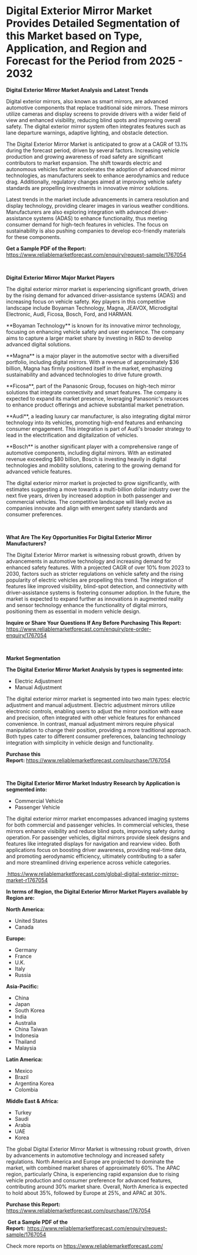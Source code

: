 <p><h1>Digital Exterior Mirror Market Provides Detailed Segmentation of this Market based on Type, Application, and Region and Forecast for the Period from 2025 - 2032</h1></p><p><strong>Digital Exterior Mirror Market Analysis and Latest Trends</strong></p>
<p><p>Digital exterior mirrors, also known as smart mirrors, are advanced automotive components that replace traditional side mirrors. These mirrors utilize cameras and display screens to provide drivers with a wider field of view and enhanced visibility, reducing blind spots and improving overall safety. The digital exterior mirror system often integrates features such as lane departure warnings, adaptive lighting, and obstacle detection.</p><p>The Digital Exterior Mirror Market is anticipated to grow at a CAGR of 13.1% during the forecast period, driven by several factors. Increasing vehicle production and growing awareness of road safety are significant contributors to market expansion. The shift towards electric and autonomous vehicles further accelerates the adoption of advanced mirror technologies, as manufacturers seek to enhance aerodynamics and reduce drag. Additionally, regulatory changes aimed at improving vehicle safety standards are propelling investments in innovative mirror solutions.</p><p>Latest trends in the market include advancements in camera resolution and display technology, providing clearer images in various weather conditions. Manufacturers are also exploring integration with advanced driver-assistance systems (ADAS) to enhance functionality, thus meeting consumer demand for high-tech features in vehicles. The focus on sustainability is also pushing companies to develop eco-friendly materials for these components.</p></p>
<p><strong>Get a Sample PDF of the Report:&nbsp;</strong> <a href="https://www.reliablemarketforecast.com/enquiry/request-sample/1767054?utm_campaign=3175&utm_medium=2&utm_source=Github&utm_content=ia&utm_term=31032025&utm_id=digital-exterior-mirror">https://www.reliablemarketforecast.com/enquiry/request-sample/1767054</a></p>
<p>&nbsp;</p>
<p><strong>Digital Exterior Mirror Major Market Players</strong></p>
<p><p>The digital exterior mirror market is experiencing significant growth, driven by the rising demand for advanced driver-assistance systems (ADAS) and increasing focus on vehicle safety. Key players in this competitive landscape include Boyaman Technology, Magna, JEAVOX, Microdigital Electronic, Audi, Ficosa, Bosch, Ford, and HARMAN.</p><p>**Boyaman Technology** is known for its innovative mirror technology, focusing on enhancing vehicle safety and user experience. The company aims to capture a larger market share by investing in R&D to develop advanced digital solutions.</p><p>**Magna** is a major player in the automotive sector with a diversified portfolio, including digital mirrors. With a revenue of approximately $36 billion, Magna has firmly positioned itself in the market, emphasizing sustainability and advanced technologies to drive future growth.</p><p>**Ficosa**, part of the Panasonic Group, focuses on high-tech mirror solutions that integrate connectivity and smart features. The company is expected to expand its market presence, leveraging Panasonic's resources to enhance product offerings and achieve substantial market penetration.</p><p>**Audi**, a leading luxury car manufacturer, is also integrating digital mirror technology into its vehicles, promoting high-end features and enhancing consumer engagement. This integration is part of Audi's broader strategy to lead in the electrification and digitalization of vehicles.</p><p>**Bosch** is another significant player with a comprehensive range of automotive components, including digital mirrors. With an estimated revenue exceeding $80 billion, Bosch is investing heavily in digital technologies and mobility solutions, catering to the growing demand for advanced vehicle features.</p><p>The digital exterior mirror market is projected to grow significantly, with estimates suggesting a move towards a multi-billion dollar industry over the next five years, driven by increased adoption in both passenger and commercial vehicles. The competitive landscape will likely evolve as companies innovate and align with emergent safety standards and consumer preferences.</p></p>
<p>&nbsp;</p>
<p><strong>What Are The Key Opportunities For Digital Exterior Mirror Manufacturers?</strong></p>
<p><p>The Digital Exterior Mirror market is witnessing robust growth, driven by advancements in automotive technology and increasing demand for enhanced safety features. With a projected CAGR of over 10% from 2023 to 2030, factors such as stricter regulations on vehicle safety and the rising popularity of electric vehicles are propelling this trend. The integration of features like improved visibility, blind-spot detection, and connectivity with driver-assistance systems is fostering consumer adoption. In the future, the market is expected to expand further as innovations in augmented reality and sensor technology enhance the functionality of digital mirrors, positioning them as essential in modern vehicle design.</p></p>
<p><strong>Inquire or Share Your Questions If Any Before Purchasing This Report:</strong> <a href="https://www.reliablemarketforecast.com/enquiry/pre-order-enquiry/1767054?utm_campaign=3175&utm_medium=2&utm_source=Github&utm_content=ia&utm_term=31032025&utm_id=digital-exterior-mirror">https://www.reliablemarketforecast.com/enquiry/pre-order-enquiry/1767054</a></p>
<p>&nbsp;</p>
<p><strong>Market Segmentation</strong></p>
<p><strong>The Digital Exterior Mirror Market Analysis by types is segmented into:</strong></p>
<p><ul><li>Electric Adjustment</li><li>Manual Adjustment</li></ul></p>
<p><p>The digital exterior mirror market is segmented into two main types: electric adjustment and manual adjustment. Electric adjustment mirrors utilize electronic controls, enabling users to adjust the mirror position with ease and precision, often integrated with other vehicle features for enhanced convenience. In contrast, manual adjustment mirrors require physical manipulation to change their position, providing a more traditional approach. Both types cater to different consumer preferences, balancing technology integration with simplicity in vehicle design and functionality.</p></p>
<p><strong>Purchase this Report:&nbsp;</strong><a href="https://www.reliablemarketforecast.com/purchase/1767054?utm_campaign=3175&utm_medium=2&utm_source=Github&utm_content=ia&utm_term=31032025&utm_id=digital-exterior-mirror">https://www.reliablemarketforecast.com/purchase/1767054</a></p>
<p>&nbsp;</p>
<p><strong>The Digital Exterior Mirror Market Industry Research by Application is segmented into:</strong></p>
<p><ul><li>Commercial Vehicle</li><li>Passenger Vehicle</li></ul></p>
<p><p>The digital exterior mirror market encompasses advanced imaging systems for both commercial and passenger vehicles. In commercial vehicles, these mirrors enhance visibility and reduce blind spots, improving safety during operation. For passenger vehicles, digital mirrors provide sleek designs and features like integrated displays for navigation and rearview video. Both applications focus on boosting driver awareness, providing real-time data, and promoting aerodynamic efficiency, ultimately contributing to a safer and more streamlined driving experience across vehicle categories.</p></p>
<p><a href="https://www.reliablemarketforecast.com/global-digital-exterior-mirror-market-r1767054?utm_campaign=3175&utm_medium=2&utm_source=Github&utm_content=ia&utm_term=31032025&utm_id=digital-exterior-mirror">&nbsp;https://www.reliablemarketforecast.com/global-digital-exterior-mirror-market-r1767054</a></p>
<p><strong>In terms of Region, the Digital Exterior Mirror Market Players available by Region are:</strong></p>
<p>
    <p> <strong> North America: </strong>
        <ul>
            <li>United States</li>
            <li>Canada</li>
        </ul>
        </p> 
    <p> <strong> Europe: </strong>
        <ul>
            <li>Germany</li>
            <li>France</li>
            <li>U.K.</li>
            <li>Italy</li>
            <li>Russia</li>
        </ul>
        </p> 
    <p> <strong> Asia-Pacific: </strong>
        <ul>
            <li>China</li>
            <li>Japan</li>
            <li>South Korea</li>
            <li>India</li>
            <li>Australia</li>
            <li>China Taiwan</li>
            <li>Indonesia</li>
            <li>Thailand</li>
            <li>Malaysia</li>
        </ul>
        </p> 
    <p> <strong> Latin America: </strong>
        <ul>
            <li>Mexico</li>
            <li>Brazil</li>
            <li>Argentina Korea</li>
            <li>Colombia</li>
        </ul>
        </p> 
    <p> <strong> Middle East & Africa: </strong>
        <ul>
            <li>Turkey</li>
            <li>Saudi</li>
            <li>Arabia</li>
            <li>UAE</li>
            <li>Korea</li>
        </ul>
    </p>
    </p>
<p><p>The global Digital Exterior Mirror Market is witnessing robust growth, driven by advancements in automotive technology and increased safety regulations. North America and Europe are projected to dominate the market, with combined market shares of approximately 60%. The APAC region, particularly China, is experiencing rapid expansion due to rising vehicle production and consumer preference for advanced features, contributing around 30% market share. Overall, North America is expected to hold about 35%, followed by Europe at 25%, and APAC at 30%.</p></p>
<p><strong>Purchase this Report: </strong><a href="https://www.reliablemarketforecast.com/purchase/1767054?utm_campaign=3175&utm_medium=2&utm_source=Github&utm_content=ia&utm_term=31032025&utm_id=digital-exterior-mirror">https://www.reliablemarketforecast.com/purchase/1767054</a></p>
<p>&nbsp;<strong>Get a Sample PDF of the Report:&nbsp;&nbsp;</strong><a href="https://www.reliablemarketforecast.com/enquiry/request-sample/1767054?utm_campaign=3175&utm_medium=2&utm_source=Github&utm_content=ia&utm_term=31032025&utm_id=digital-exterior-mirror">https://www.reliablemarketforecast.com/enquiry/request-sample/1767054</a></p>
<p><strong></strong></p>
<p>Check more reports on <a href="https://www.reliablemarketforecast.com/?utm_campaign=3175&utm_medium=2&utm_source=Github&utm_content=ia&utm_term=31032025&utm_id=digital-exterior-mirror">https://www.reliablemarketforecast.com/</a></p>